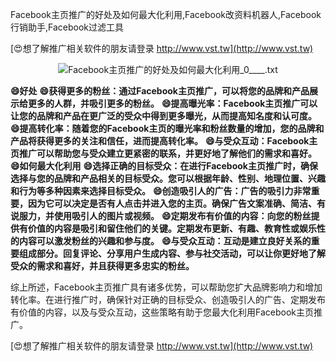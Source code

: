 Facebook主页推广的好处及如何最大化利用,Facebook改资料机器人,Facebook行销助手,Facebook过滤工具

[😍想了解推广相关软件的朋友请登录 http://www.vst.tw](http://www.vst.tw)

 <center><img src="https://vst.tw/MP4/tuiguang/png/2.png" alt="Facebook主页推广的好处及如何最大化利用_0____.txt"></center>

**😄好处**
**😄获得更多的粉丝：通过Facebook主页推广，可以将您的品牌和产品展示给更多的人群，并吸引更多的粉丝。**
**😄提高曝光率：Facebook主页推广可以让您的品牌和产品在更广泛的受众中得到更多曝光，从而提高知名度和认可度。**
**😄提高转化率：随着您的Facebook主页的曝光率和粉丝数量的增加，您的品牌和产品将获得更多的关注和信任，进而提高转化率。**
**😄与受众互动：Facebook主页推广可以帮助您与受众建立更紧密的联系，并更好地了解他们的需求和喜好。**
**😄如何最大化利用**
**😄选择正确的目标受众：在进行Facebook主页推广时，确保选择与您的品牌和产品相关的目标受众。您可以根据年龄、性别、地理位置、兴趣和行为等多种因素来选择目标受众。**
**😄创造吸引人的广告：广告的吸引力非常重要，因为它可以决定是否有人点击并进入您的主页。确保广告文案准确、简洁、有说服力，并使用吸引人的图片或视频。**
**😄定期发布有价值的内容：向您的粉丝提供有价值的内容是吸引和留住他们的关键。定期发布更新、有趣、教育性或娱乐性的内容可以激发粉丝的兴趣和参与度。**
**😄与受众互动：互动是建立良好关系的重要组成部分。回复评论、分享用户生成内容、参与社交活动，可以让你更好地了解受众的需求和喜好，并且获得更多忠实的粉丝。**

综上所述，Facebook主页推广具有诸多优势，可以帮助您扩大品牌影响力和增加转化率。在进行推广时，确保针对正确的目标受众、创造吸引人的广告、定期发布有价值的内容，以及与受众互动，这些策略有助于您最大化利用Facebook主页推广。

[😍想了解推广相关软件的朋友请登录 http://www.vst.tw](http://www.vst.tw)



